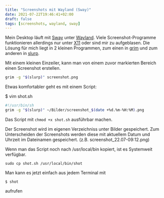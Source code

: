 ```yaml
---
title: "Screenshots mit Wayland (Sway)"
date: 2021-07-22T19:46:41+02:00
draft: false
tags: [screenshots, wayland, sway]
---
```

Mein Desktop läuft mit [Sway](https://swaywm.org/) unter [Wayland](https://wayland.freedesktop.org/). Viele Screenshot-Programme funktionieren allerdings nur unter
[X11](https://www.x.org/wiki/) oder sind mir zu  aufgeblasen. 
Die Lösung für mich liegt in 2 kleinen Programmen, zum einen in [grim](https://github.com/emersion/grim) und zum anderen in [slurp](https://github.com/emersion/slurp).

Mit einem kleinen Einzeiler, kann man von einem zuvor markierten Bereich einen Screenshot erstellen. 
```bash
grim -g "$(slurp)" screenshot.png
```

Etwas komfortabler geht es mit einem Script:

$ vim shot.sh
```bash
#!/usr/bin/sh
grim -g "$(slurp)" ~/Bilder/screenshot_$(date +%d.%m-%H:%M).png
```
Das Script mit `chmod +x shot.sh` ausführbar machen.

Der Screenshot wird im eigenen Verzeichniss unter Bilder gespeichert. Zum Unterscheiden der Screenshots werden diese mit aktuellem Datum und Uhrzeit im Dateinamen gespeichert. (z.B. screenshot_22.07-09:12.png)

Wenn man das Script noch nach /usr/local/bin kopiert, ist es Systemweit verfügbar.

`sudo cp shot.sh /usr/local/bin/shot`

Man kann es jetzt einfach aus jedem Terminal mit 

`$ shot`

aufrufen
